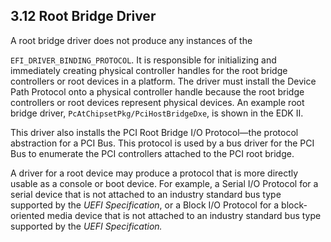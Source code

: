 <!--- @file
  3.12 Root Bridge Driver

  Copyright (c) 2012-2018, Intel Corporation. All rights reserved.<BR>

  Redistribution and use in source (original document form) and 'compiled'
  forms (converted to PDF, epub, HTML and other formats) with or without
  modification, are permitted provided that the following conditions are met:

  1) Redistributions of source code (original document form) must retain the
     above copyright notice, this list of conditions and the following
     disclaimer as the first lines of this file unmodified.

  2) Redistributions in compiled form (transformed to other DTDs, converted to
     PDF, epub, HTML and other formats) must reproduce the above copyright
     notice, this list of conditions and the following disclaimer in the
     documentation and/or other materials provided with the distribution.

  THIS DOCUMENTATION IS PROVIDED BY TIANOCORE PROJECT "AS IS" AND ANY EXPRESS OR
  IMPLIED WARRANTIES, INCLUDING, BUT NOT LIMITED TO, THE IMPLIED WARRANTIES OF
  MERCHANTABILITY AND FITNESS FOR A PARTICULAR PURPOSE ARE DISCLAIMED. IN NO
  EVENT SHALL TIANOCORE PROJECT  BE LIABLE FOR ANY DIRECT, INDIRECT, INCIDENTAL,
  SPECIAL, EXEMPLARY, OR CONSEQUENTIAL DAMAGES (INCLUDING, BUT NOT LIMITED TO,
  PROCUREMENT OF SUBSTITUTE GOODS OR SERVICES; LOSS OF USE, DATA, OR PROFITS;
  OR BUSINESS INTERRUPTION) HOWEVER CAUSED AND ON ANY THEORY OF LIABILITY,
  WHETHER IN CONTRACT, STRICT LIABILITY, OR TORT (INCLUDING NEGLIGENCE OR
  OTHERWISE) ARISING IN ANY WAY OUT OF THE USE OF THIS DOCUMENTATION, EVEN IF
  ADVISED OF THE POSSIBILITY OF SUCH DAMAGE.

-->

## 3.12 Root Bridge Driver

A root bridge driver does not produce any instances of the

`EFI_DRIVER_BINDING_PROTOCOL`. It is responsible for initializing and
immediately creating physical controller handles for the root bridge
controllers or root devices in a platform. The driver must install the Device
Path Protocol onto a physical controller handle because the root bridge
controllers or root devices represent physical devices. An example root bridge
driver, `PcAtChipsetPkg/PciHostBridgeDxe`, is shown in the EDK II.

This driver also installs the PCI Root Bridge I/O Protocol―the protocol
abstraction for a PCI Bus. This protocol is used by a bus driver for the PCI
Bus to enumerate the PCI controllers attached to the PCI root bridge.

A driver for a root device may produce a protocol that is more directly usable
as a console or boot device. For example, a Serial I/O Protocol for a serial
device that is not attached to an industry standard bus type supported by the
_UEFI Specification_, or a Block I/O Protocol for a block-oriented media device
that is not attached to an industry standard bus type supported by the _UEFI
Specification._

